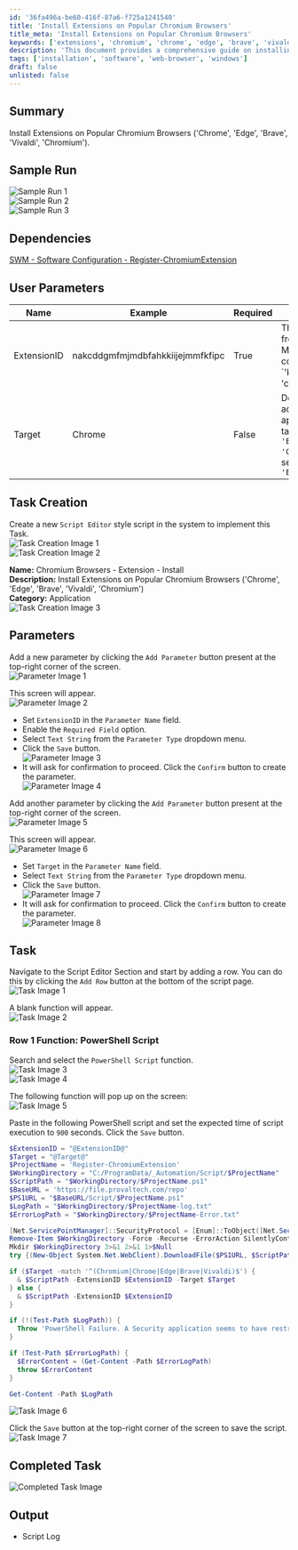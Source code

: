 ```yaml
---
id: '36fa496a-be60-416f-87a6-f725a1241540'
title: 'Install Extensions on Popular Chromium Browsers'
title_meta: 'Install Extensions on Popular Chromium Browsers'
keywords: ['extensions', 'chromium', 'chrome', 'edge', 'brave', 'vivaldi']
description: 'This document provides a comprehensive guide on installing extensions on popular Chromium-based browsers including Chrome, Edge, Brave, Vivaldi, and Chromium. It includes user parameters, task creation steps, and sample scripts for effective implementation.'
tags: ['installation', 'software', 'web-browser', 'windows']
draft: false
unlisted: false
---
```


## Summary

Install Extensions on Popular Chromium Browsers ('Chrome', 'Edge', 'Brave', 'Vivaldi', 'Chromium').

## Sample Run

![Sample Run 1](../../../static/img/Chromium-Browsers---Extension---Install/image_1.png)  
![Sample Run 2](../../../static/img/Chromium-Browsers---Extension---Install/image_2.png)  
![Sample Run 3](../../../static/img/Chromium-Browsers---Extension---Install/image_3.png)  

## Dependencies

[SWM - Software Configuration - Register-ChromiumExtension](<../../powershell/Register-ChromiumExtension.md>)

## User Parameters

| Name        | Example                                   | Required | Description                                                                                                                                                                                                                           |
|-------------|-------------------------------------------|----------|---------------------------------------------------------------------------------------------------------------------------------------------------------------------------------------------------------------------------------------|
| ExtensionID | nakcddgmfmjmdbfahkkiijejmmfkfipc         | True     | The ExtensionID of the Extension(s) from the Google Chrome Store. Multiple IDs can be separated by a comma. Example: `'kgjfgplpablkjnlkjmjdecgdpfankdle', 'cjpalhdlnbpafiamejdnhcphjbkeiagm'                                    |
| Target      | Chrome                                    | False    | Designates the target browser to add the extension to. Defaults to applying settings to all available targets. Available Options: `'Chrome', 'Edge', 'Brave', 'Vivaldi', 'Chromium'`. Multiple IDs can be separated by a comma: `'Chrome', 'Edge', 'Brave'` |

## Task Creation

Create a new `Script Editor` style script in the system to implement this Task.  
![Task Creation Image 1](../../../static/img/Chromium-Browsers---Extension---Install/image_4.png)  
![Task Creation Image 2](../../../static/img/Chromium-Browsers---Extension---Install/image_5.png)  

**Name:** Chromium Browsers - Extension - Install  
**Description:** Install Extensions on Popular Chromium Browsers ('Chrome', 'Edge', 'Brave', 'Vivaldi', 'Chromium')  
**Category:** Application  
![Task Creation Image 3](../../../static/img/Chromium-Browsers---Extension---Install/image_6.png)  

## Parameters

Add a new parameter by clicking the `Add Parameter` button present at the top-right corner of the screen.  
![Parameter Image 1](../../../static/img/Chromium-Browsers---Extension---Install/image_7.png)  

This screen will appear.  
![Parameter Image 2](../../../static/img/Chromium-Browsers---Extension---Install/image_8.png)  

- Set `ExtensionID` in the `Parameter Name` field.
- Enable the `Required Field` option.
- Select `Text String` from the `Parameter Type` dropdown menu.
- Click the `Save` button.  
![Parameter Image 3](../../../static/img/Chromium-Browsers---Extension---Install/image_9.png)  
- It will ask for confirmation to proceed. Click the `Confirm` button to create the parameter.  
![Parameter Image 4](../../../static/img/Chromium-Browsers---Extension---Install/image_10.png)  

Add another parameter by clicking the `Add Parameter` button present at the top-right corner of the screen.  
![Parameter Image 5](../../../static/img/Chromium-Browsers---Extension---Install/image_7.png)  

This screen will appear.  
![Parameter Image 6](../../../static/img/Chromium-Browsers---Extension---Install/image_8.png)  

- Set `Target` in the `Parameter Name` field.
- Select `Text String` from the `Parameter Type` dropdown menu.
- Click the `Save` button.  
![Parameter Image 7](../../../static/img/Chromium-Browsers---Extension---Install/image_11.png)  
- It will ask for confirmation to proceed. Click the `Confirm` button to create the parameter.  
![Parameter Image 8](../../../static/img/Chromium-Browsers---Extension---Install/image_10.png)  

## Task

Navigate to the Script Editor Section and start by adding a row. You can do this by clicking the `Add Row` button at the bottom of the script page.  
![Task Image 1](../../../static/img/Chromium-Browsers---Extension---Install/image_12.png)  

A blank function will appear.  
![Task Image 2](../../../static/img/Chromium-Browsers---Extension---Install/image_13.png)  

### Row 1 Function: PowerShell Script

Search and select the `PowerShell Script` function.  
![Task Image 3](../../../static/img/Chromium-Browsers---Extension---Install/image_14.png)  
![Task Image 4](../../../static/img/Chromium-Browsers---Extension---Install/image_15.png)  

The following function will pop up on the screen:  
![Task Image 5](../../../static/img/Chromium-Browsers---Extension---Install/image_16.png)  

Paste in the following PowerShell script and set the expected time of script execution to `900` seconds. Click the `Save` button.  

```powershell
$ExtensionID = "@ExtensionID@"
$Target = "@Target@"
$ProjectName = 'Register-ChromiumExtension'
$WorkingDirectory = "C:/ProgramData/_Automation/Script/$ProjectName"
$ScriptPath = "$WorkingDirectory/$ProjectName.ps1"
$BaseURL = 'https://file.provaltech.com/repo'
$PS1URL = "$BaseURL/Script/$ProjectName.ps1"
$LogPath = "$WorkingDirectory/$ProjectName-log.txt"
$ErrorLogPath = "$WorkingDirectory/$ProjectName-Error.txt"

[Net.ServicePointManager]::SecurityProtocol = [Enum]::ToObject([Net.SecurityProtocolType], 3072)
Remove-Item $WorkingDirectory -Force -Recurse -ErrorAction SilentlyContinue | Out-Null
Mkdir $WorkingDirectory 3>&1 2>&1 1>$Null
try {(New-Object System.Net.WebClient).DownloadFile($PS1URL, $ScriptPath)} catch {throw 'Script Download Failure'}

if ($Target -match '^(Chromium|Chrome|Edge|Brave|Vivaldi)$') {
  & $ScriptPath -ExtensionID $ExtensionID -Target $Target
} else {
  & $ScriptPath -ExtensionID $ExtensionID
}

if (!(Test-Path $LogPath)) {
  Throw 'PowerShell Failure. A Security application seems to have restricted the execution of the PowerShell Script.'
}

if (Test-Path $ErrorLogPath) {
  $ErrorContent = (Get-Content -Path $ErrorLogPath)
  throw $ErrorContent
}

Get-Content -Path $LogPath
```

![Task Image 6](../../../static/img/Chromium-Browsers---Extension---Install/image_17.png)  

Click the `Save` button at the top-right corner of the screen to save the script.  
![Task Image 7](../../../static/img/Chromium-Browsers---Extension---Install/image_18.png)  

## Completed Task

![Completed Task Image](../../../static/img/Chromium-Browsers---Extension---Install/image_19.png)  

## Output

- Script Log

